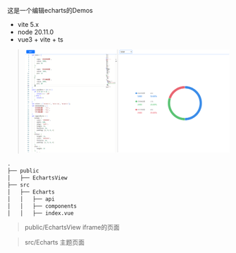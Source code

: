 
这是一个编辑echarts的Demos
- vite 5.x
- node 20.11.0
- vue3 + vite + ts

> ![echarts](./public/readmeImages/Snipaste_2024-04-10_10-39-37.png)


```
.
├── public
│   ├── EchartsView
├── src
│   ├── Echarts
│   │   ├── api
│   │   ├── components
│   │   ├── index.vue
```
> public/EchartsView iframe的页面

> src/Echarts 主题页面

